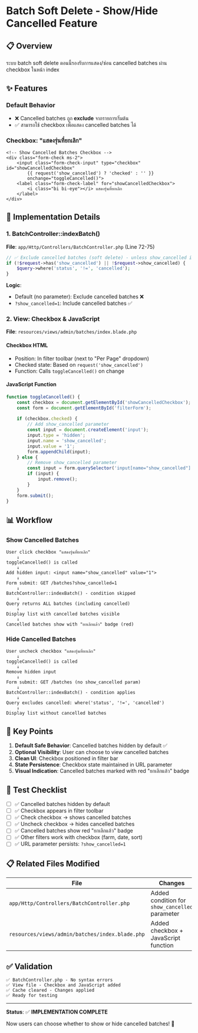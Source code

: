 # Batch Soft Delete - Show/Hide Cancelled Feature

## 📋 Overview

ระบบ batch soft delete ตอนนี้รองรับการแสดง/ซ่อน cancelled batches ผ่าน checkbox ในหน้า index

## ✨ Features

### Default Behavior
- ❌ Cancelled batches ถูก **exclude** จากรายการเริ่มต้น
- ✅ สามารถใช้ checkbox เพื่อแสดง cancelled batches ได้

### Checkbox: "แสดงรุ่นที่ยกเลิก"
```blade
<!-- Show Cancelled Batches Checkbox -->
<div class="form-check ms-2">
    <input class="form-check-input" type="checkbox" id="showCancelledCheckbox" 
        {{ request('show_cancelled') ? 'checked' : '' }}
        onchange="toggleCancelled()">
    <label class="form-check-label" for="showCancelledCheckbox">
        <i class="bi bi-eye"></i> แสดงรุ่นที่ยกเลิก
    </label>
</div>
```

## 🔧 Implementation Details

### 1. BatchController::indexBatch()

**File**: `app/Http/Controllers/BatchController.php` (Line 72-75)

```php
// ✅ Exclude cancelled batches (soft delete) - unless show_cancelled is true
if (!$request->has('show_cancelled') || !$request->show_cancelled) {
    $query->where('status', '!=', 'cancelled');
}
```

**Logic**:
- Default (no parameter): Exclude cancelled batches ❌
- `?show_cancelled=1`: Include cancelled batches ✅

### 2. View: Checkbox & JavaScript

**File**: `resources/views/admin/batches/index.blade.php`

#### Checkbox HTML
- Position: In filter toolbar (next to "Per Page" dropdown)
- Checked state: Based on `request('show_cancelled')`
- Function: Calls `toggleCancelled()` on change

#### JavaScript Function
```javascript
function toggleCancelled() {
    const checkbox = document.getElementById('showCancelledCheckbox');
    const form = document.getElementById('filterForm');
    
    if (checkbox.checked) {
        // Add show_cancelled parameter
        const input = document.createElement('input');
        input.type = 'hidden';
        input.name = 'show_cancelled';
        input.value = '1';
        form.appendChild(input);
    } else {
        // Remove show_cancelled parameter
        const input = form.querySelector('input[name="show_cancelled"]');
        if (input) {
            input.remove();
        }
    }
    form.submit();
}
```

## 📊 Workflow

### Show Cancelled Batches

```
User click checkbox "แสดงรุ่นที่ยกเลิก"
    ↓
toggleCancelled() is called
    ↓
Add hidden input: <input name="show_cancelled" value="1">
    ↓
Form submit: GET /batches?show_cancelled=1
    ↓
BatchController::indexBatch() - condition skipped
    ↓
Query returns ALL batches (including cancelled)
    ↓
Display list with cancelled batches visible
    ↓
Cancelled batches show with "ยกเลิกแล้ว" badge (red)
```

### Hide Cancelled Batches

```
User uncheck checkbox "แสดงรุ่นที่ยกเลิก"
    ↓
toggleCancelled() is called
    ↓
Remove hidden input
    ↓
Form submit: GET /batches (no show_cancelled param)
    ↓
BatchController::indexBatch() - condition applies
    ↓
Query excludes cancelled: where('status', '!=', 'cancelled')
    ↓
Display list without cancelled batches
```

## 🎯 Key Points

1. **Default Safe Behavior**: Cancelled batches hidden by default ✅
2. **Optional Visibility**: User can choose to view cancelled batches
3. **Clean UI**: Checkbox positioned in filter bar
4. **State Persistence**: Checkbox state maintained in URL parameter
5. **Visual Indication**: Cancelled batches marked with red "ยกเลิกแล้ว" badge

## 🧪 Test Checklist

- [ ] ✅ Cancelled batches hidden by default
- [ ] ✅ Checkbox appears in filter toolbar
- [ ] ✅ Check checkbox → shows cancelled batches
- [ ] ✅ Uncheck checkbox → hides cancelled batches
- [ ] ✅ Cancelled batches show red "ยกเลิกแล้ว" badge
- [ ] ✅ Other filters work with checkbox (farm, date, sort)
- [ ] ✅ URL parameter persists: `?show_cancelled=1`

## 📋 Related Files Modified

| File | Changes |
|------|---------|
| `app/Http/Controllers/BatchController.php` | Added condition for `show_cancelled` parameter |
| `resources/views/admin/batches/index.blade.php` | Added checkbox + JavaScript function |

## ✅ Validation

```
✅ BatchController.php - No syntax errors
✅ View file - Checkbox and JavaScript added
✅ Cache cleared - Changes applied
✅ Ready for testing
```

---

**Status**: ✅ **IMPLEMENTATION COMPLETE**

Now users can choose whether to show or hide cancelled batches! 🎉
